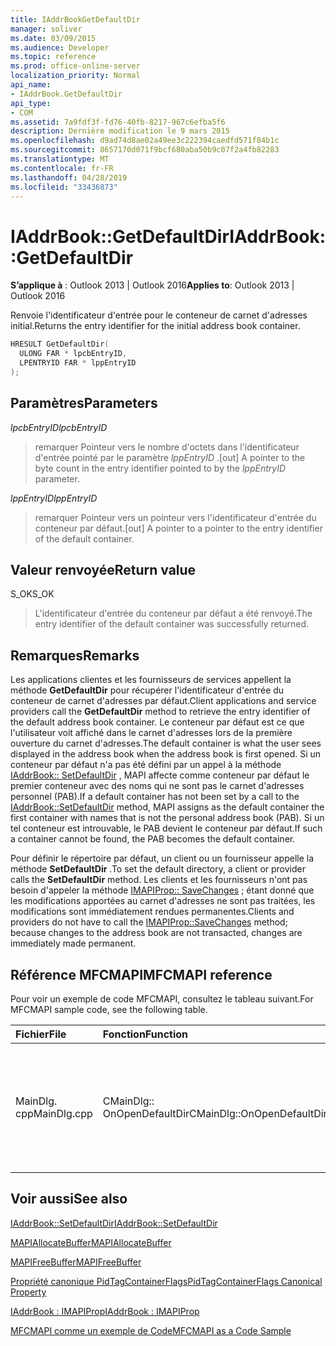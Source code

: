 ```yaml
---
title: IAddrBookGetDefaultDir
manager: soliver
ms.date: 03/09/2015
ms.audience: Developer
ms.topic: reference
ms.prod: office-online-server
localization_priority: Normal
api_name:
- IAddrBook.GetDefaultDir
api_type:
- COM
ms.assetid: 7a9fdf3f-fd76-40fb-8217-967c6efba5f6
description: Dernière modification le 9 mars 2015
ms.openlocfilehash: d9ad74d8ae02a49ee3c222394caedfd571f84b1c
ms.sourcegitcommit: 8657170d071f9bcf680aba50b9c07f2a4fb82283
ms.translationtype: MT
ms.contentlocale: fr-FR
ms.lasthandoff: 04/28/2019
ms.locfileid: "33436873"
---
```

# <a name="iaddrbookgetdefaultdir"></a><span data-ttu-id="b5d24-103">IAddrBook::GetDefaultDir</span><span class="sxs-lookup"><span data-stu-id="b5d24-103">IAddrBook::GetDefaultDir</span></span>

  
  
<span data-ttu-id="b5d24-104">**S’applique à** : Outlook 2013 | Outlook 2016</span><span class="sxs-lookup"><span data-stu-id="b5d24-104">**Applies to**: Outlook 2013 | Outlook 2016</span></span> 
  
<span data-ttu-id="b5d24-105">Renvoie l'identificateur d'entrée pour le conteneur de carnet d'adresses initial.</span><span class="sxs-lookup"><span data-stu-id="b5d24-105">Returns the entry identifier for the initial address book container.</span></span>
  
```cpp
HRESULT GetDefaultDir(
  ULONG FAR * lpcbEntryID,
  LPENTRYID FAR * lppEntryID
);
```

## <a name="parameters"></a><span data-ttu-id="b5d24-106">Paramètres</span><span class="sxs-lookup"><span data-stu-id="b5d24-106">Parameters</span></span>

 <span data-ttu-id="b5d24-107">_lpcbEntryID_</span><span class="sxs-lookup"><span data-stu-id="b5d24-107">_lpcbEntryID_</span></span>
  
> <span data-ttu-id="b5d24-108">remarquer Pointeur vers le nombre d'octets dans l'identificateur d'entrée pointé par le paramètre _lppEntryID_ .</span><span class="sxs-lookup"><span data-stu-id="b5d24-108">[out] A pointer to the byte count in the entry identifier pointed to by the  _lppEntryID_ parameter.</span></span> 
    
 <span data-ttu-id="b5d24-109">_lppEntryID_</span><span class="sxs-lookup"><span data-stu-id="b5d24-109">_lppEntryID_</span></span>
  
> <span data-ttu-id="b5d24-110">remarquer Pointeur vers un pointeur vers l'identificateur d'entrée du conteneur par défaut.</span><span class="sxs-lookup"><span data-stu-id="b5d24-110">[out] A pointer to a pointer to the entry identifier of the default container.</span></span>
    
## <a name="return-value"></a><span data-ttu-id="b5d24-111">Valeur renvoyée</span><span class="sxs-lookup"><span data-stu-id="b5d24-111">Return value</span></span>

<span data-ttu-id="b5d24-112">S_OK</span><span class="sxs-lookup"><span data-stu-id="b5d24-112">S_OK</span></span> 
  
> <span data-ttu-id="b5d24-113">L'identificateur d'entrée du conteneur par défaut a été renvoyé.</span><span class="sxs-lookup"><span data-stu-id="b5d24-113">The entry identifier of the default container was successfully returned.</span></span>
    
## <a name="remarks"></a><span data-ttu-id="b5d24-114">Remarques</span><span class="sxs-lookup"><span data-stu-id="b5d24-114">Remarks</span></span>

<span data-ttu-id="b5d24-115">Les applications clientes et les fournisseurs de services appellent la méthode **GetDefaultDir** pour récupérer l'identificateur d'entrée du conteneur de carnet d'adresses par défaut.</span><span class="sxs-lookup"><span data-stu-id="b5d24-115">Client applications and service providers call the **GetDefaultDir** method to retrieve the entry identifier of the default address book container.</span></span> <span data-ttu-id="b5d24-116">Le conteneur par défaut est ce que l'utilisateur voit affiché dans le carnet d'adresses lors de la première ouverture du carnet d'adresses.</span><span class="sxs-lookup"><span data-stu-id="b5d24-116">The default container is what the user sees displayed in the address book when the address book is first opened.</span></span> <span data-ttu-id="b5d24-117">Si un conteneur par défaut n'a pas été défini par un appel à la méthode [IAddrBook:: SetDefaultDir](iaddrbook-setdefaultdir.md) , MAPI affecte comme conteneur par défaut le premier conteneur avec des noms qui ne sont pas le carnet d'adresses personnel (PAB).</span><span class="sxs-lookup"><span data-stu-id="b5d24-117">If a default container has not been set by a call to the [IAddrBook::SetDefaultDir](iaddrbook-setdefaultdir.md) method, MAPI assigns as the default container the first container with names that is not the personal address book (PAB).</span></span> <span data-ttu-id="b5d24-118">Si un tel conteneur est introuvable, le PAB devient le conteneur par défaut.</span><span class="sxs-lookup"><span data-stu-id="b5d24-118">If such a container cannot be found, the PAB becomes the default container.</span></span> 
  
<span data-ttu-id="b5d24-119">Pour définir le répertoire par défaut, un client ou un fournisseur appelle la méthode **SetDefaultDir** .</span><span class="sxs-lookup"><span data-stu-id="b5d24-119">To set the default directory, a client or provider calls the **SetDefaultDir** method.</span></span> <span data-ttu-id="b5d24-120">Les clients et les fournisseurs n'ont pas besoin d'appeler la méthode [IMAPIProp:: SaveChanges](imapiprop-savechanges.md) ; étant donné que les modifications apportées au carnet d'adresses ne sont pas traitées, les modifications sont immédiatement rendues permanentes.</span><span class="sxs-lookup"><span data-stu-id="b5d24-120">Clients and providers do not have to call the [IMAPIProp::SaveChanges](imapiprop-savechanges.md) method; because changes to the address book are not transacted, changes are immediately made permanent.</span></span> 
  
## <a name="mfcmapi-reference"></a><span data-ttu-id="b5d24-121">Référence MFCMAPI</span><span class="sxs-lookup"><span data-stu-id="b5d24-121">MFCMAPI reference</span></span>

<span data-ttu-id="b5d24-122">Pour voir un exemple de code MFCMAPI, consultez le tableau suivant.</span><span class="sxs-lookup"><span data-stu-id="b5d24-122">For MFCMAPI sample code, see the following table.</span></span>
  
|<span data-ttu-id="b5d24-123">**Fichier**</span><span class="sxs-lookup"><span data-stu-id="b5d24-123">**File**</span></span>|<span data-ttu-id="b5d24-124">**Fonction**</span><span class="sxs-lookup"><span data-stu-id="b5d24-124">**Function**</span></span>|<span data-ttu-id="b5d24-125">**Commentaire**</span><span class="sxs-lookup"><span data-stu-id="b5d24-125">**Comment**</span></span>|
|:-----|:-----|:-----|
|<span data-ttu-id="b5d24-126">MainDlg. cpp</span><span class="sxs-lookup"><span data-stu-id="b5d24-126">MainDlg.cpp</span></span>  <br/> |<span data-ttu-id="b5d24-127">CMainDlg:: OnOpenDefaultDir</span><span class="sxs-lookup"><span data-stu-id="b5d24-127">CMainDlg::OnOpenDefaultDir</span></span>  <br/> |<span data-ttu-id="b5d24-128">MFCMAPI utilise la méthode **GetDefaultDir** pour obtenir l'ID du conteneur de carnet d'adresses par défaut.</span><span class="sxs-lookup"><span data-stu-id="b5d24-128">MFCMAPI uses the **GetDefaultDir** method to get the ID for the default address book container.</span></span>  <br/> |
   
## <a name="see-also"></a><span data-ttu-id="b5d24-129">Voir aussi</span><span class="sxs-lookup"><span data-stu-id="b5d24-129">See also</span></span>



[<span data-ttu-id="b5d24-130">IAddrBook::SetDefaultDir</span><span class="sxs-lookup"><span data-stu-id="b5d24-130">IAddrBook::SetDefaultDir</span></span>](iaddrbook-setdefaultdir.md)
  
[<span data-ttu-id="b5d24-131">MAPIAllocateBuffer</span><span class="sxs-lookup"><span data-stu-id="b5d24-131">MAPIAllocateBuffer</span></span>](mapiallocatebuffer.md)
  
[<span data-ttu-id="b5d24-132">MAPIFreeBuffer</span><span class="sxs-lookup"><span data-stu-id="b5d24-132">MAPIFreeBuffer</span></span>](mapifreebuffer.md)
  
[<span data-ttu-id="b5d24-133">Propriété canonique PidTagContainerFlags</span><span class="sxs-lookup"><span data-stu-id="b5d24-133">PidTagContainerFlags Canonical Property</span></span>](pidtagcontainerflags-canonical-property.md)
  
[<span data-ttu-id="b5d24-134">IAddrBook : IMAPIProp</span><span class="sxs-lookup"><span data-stu-id="b5d24-134">IAddrBook : IMAPIProp</span></span>](iaddrbookimapiprop.md)


[<span data-ttu-id="b5d24-135">MFCMAPI comme un exemple de Code</span><span class="sxs-lookup"><span data-stu-id="b5d24-135">MFCMAPI as a Code Sample</span></span>](mfcmapi-as-a-code-sample.md)

